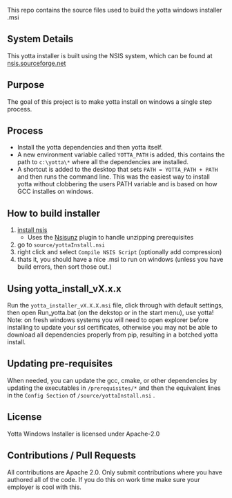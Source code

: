 This repo contains the source files used to build the yotta windows installer .msi

## System Details
This yotta installer is built using the NSIS system, which can be found at [nsis.sourceforge.net](http://nsis.sourceforge.net/Download)

## Purpose
The goal of this project is to make yotta install on windows a single step process.

## Process
* Install the yotta dependencies and then yotta itself. 
* A new environment variable called `YOTTA_PATH` is added, this contains the path to `c:\yotta\*` where all the dependencies are installed.
* A shortcut is added to the desktop that sets `PATH = YOTTA_PATH + PATH` and then runs the command line. This was the easiest  way to install yotta without clobbering the users PATH variable and is based on how GCC installes on windows.

## How to build installer
1) [install nsis](http://nsis.sourceforge.net/Download) <br>
    * Uses the [Nsisunz](http://nsis.sourceforge.net/Nsisunz_plug-in) plugin to handle unzipping prerequisites <br>
2) go to `source/yottaInstall.nsi` <br>
3) right click and select `Compile NSIS Script` (optionally add compression) <br>
4) thats it, you should have a nice .msi to run on windows (unless you have build errors, then sort those out.)

## Using yotta_install_vX.x.x
Run the `yotta_installer_vX.X.X.msi` file, click through with default settings, then open Run_yotta.bat (on the dekstop or in the start menu), use yotta!
Note: on fresh windows systems you will need to open explorer before installing to update your ssl certificates, otherwise you may not be able to download all dependencies properly from pip, resulting in a botched yotta install.

## Updating pre-requisites
When needed, you can update the gcc, cmake, or other dependencies by updating the executables in `/prerequisites/*` and then the equivalent lines in the `Config Section` of `/source/yottaInstall.nsi` .

## License
Yotta Windows Installer is licensed under Apache-2.0

## Contributions / Pull Requests
All contributions are Apache 2.0. Only submit contributions where you have authored all of the code. If you do this on work time make sure your employer is cool with this.

